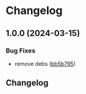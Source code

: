 # Changelog

## 1.0.0 (2024-03-15)


### Bug Fixes

* remove debs ([bb5b795](https://github.com/sevki/kernel/commit/bb5b79542b2a1e08fb824542b0e99b59e82592a0))

## Changelog
